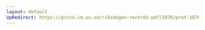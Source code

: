 ```yaml
---
layout: default
UpRedirect: https://pruto.im.uu.se/riksdagen-records-pdf/1876/prot-1876--fk--033/prot-1876--fk--033_020.pdf
---
```

